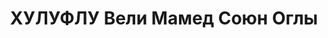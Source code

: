 ---
title: ХУЛУФЛУ Вели Мамед Союн Оглы
description: "Союн оглу, 1894 года рождения, уроженец махалли Хулуф, села Таре Далляр\
  \ Шамхорского района. В 1918 г. был народным учителем. В 1919 г. примкнул к большевикам\
  \ и был принят в члены РСДРП. В 1920 г. принимал активное участие в советизации\
  \ Гянджинской губернии. В 1921-22 гг. был секретарем уездного комитета партии. Во\
  \ время чистки был исключен из партии, но восстановлен в 1927 г. (партбилет № 1115830).\
  \ \n  В 1928 I В. Хулуфлу закончил восточный факультет АГУ, в 1929-31 гг. был доцентом,\
  \ с 1931 г. - профессор (по истории тюркских народов). В 1922-26 гг. работал в Комитете\
  \ нового тюркского алфавита. До 1929 г. работал в Азернешре, в 1929-32 гг. был Ученым\
  \ секретарем Аз. Гос. НИИ. К моменту ареста Хулуфлу работал заместителем директора\
  \ Института истории, археологии и этнографии и одновременно был членом президиума\
  \ и членом ученого совета АзФАН. \n  Он принимал активное участие в подготовке и\
  \ работе I Тюркологического съезда. Был награжден Почетной грамотой и золотыми часами\
  \ к 10-летию ЗСФСР и Почетной грамотой к десятой годовщине нового алфавита и газеты\
  \ \"йени йол\". Вели Хулуфлу был одним из ведущих научных работников Академии наук.\
  \ Из многих его трудов отмечу следующие: 1927 г. - \"Народные певцы\", \"Кер-оглу\"\
  , 1928 г. - Правописание\", 1929 г. - \"Пословицы\", \"Орфографический словарь\"\
  , 1930 г. - \"Внутренний строй Сельджукского государства\", \"Панисламизм, империализм\
  \ и духовенство\", \" Происхождение и классовая сущность ислама\", \"Религия и женщина\"\
  … \n  В начале января 1937 г. Вели Хулуфлу был взят под стражу в своей квартире\
  \ (ул. Каменистая, д. 102). Ему было предъявлено обвинение по статьям 64, 69, 70,\
  \ 73 УК Азербайджанской ССР. Оказывается он являлся активным членом контрреволюционной\
  \ националистической организации, вел вредительскую и контрреволюционную повстанческую\
  \ (так! - 3. Б.) работу, стоял на позициях \n  террора и был осведомлен о готовящихся\
  \ террористических актах против секретаря ЗакЦК Л. Берия и секретаря ЦК КП(б) Азербайджана\
  \ М. Д. Багирова. \n  12 октября 1937 г. в 18 часов началось закрытое судебное заседание\
  \ Военной коллегий Верховного суда СССР, которая в 18 часов 20 минут вынесла на\
  \ основании статей 73, 64, 69 и 70 УК Азербайджанской ССР Вели Мамеду Союн оглы\
  \ Хулуфлу смертный приговор (\"Приговор окончательный и обжалованию не подлежит\"\
  ). \n  13 октября 1937 г. Вели Хулуфлу был расстрелян: в деле есть акт о том, что\
  \ приговор приведен в исполнение, значит, действие происходило где-то поблизости!).\
  \ \n  17 ноября 1956 г. Военная коллегия Верховного суда СССР в связи с отсутствием\
  \ состава преступления отменила приговор по делу № 12493/80, и Вели Мамед Союн оглы\
  \ Хулуфлу был реабилитирован."
---